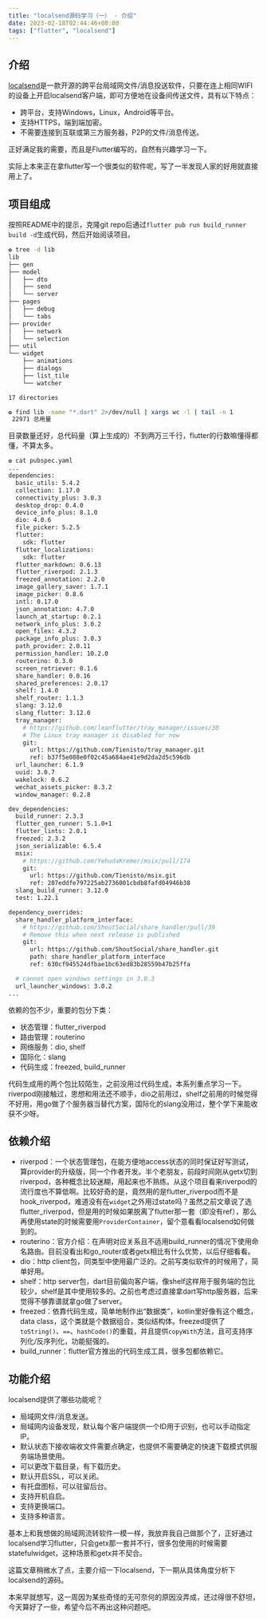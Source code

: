 ```yaml
---
title: "localsend源码学习（一） - 介绍"
date: 2023-02-18T02:44:46+08:00
tags: ["flutter", "localsend"]
---
```


## 介绍

[localsend](https://github.com/localsend/localsend)是一款开源的跨平台局域网文件/消息投送软件，只要在连上相同WIFI的设备上开启localsend客户端，即可方便地在设备间传送文件，具有以下特点：

* 跨平台，支持Windows，Linux，Android等平台。
* 支持HTTPS，端到端加密。
* 不需要连接到互联或第三方服务器，P2P的文件/消息传送。

正好满足我的需要，而且是Flutter编写的，自然有兴趣学习一下。

实际上本来正在拿flutter写一个很类似的软件呢，写了一半发现人家的好用就直接用上了。

## 项目组成

按照README中的提示，克隆git repo后通过`flutter pub run build_runner build -d`生成代码，然后开始阅读项目。

``` bash
✿ tree -d lib
lib
├── gen
├── model
│   ├── dto
│   ├── send
│   └── server
├── pages
│   ├── debug
│   └── tabs
├── provider
│   ├── network
│   └── selection
├── util
└── widget
    ├── animations
    ├── dialogs
    ├── list_tile
    └── watcher

17 directories

✿ find lib -name "*.dart" 2>/dev/null | xargs wc -l | tail -n 1
 22971 总用量
```

目录数量还好，总代码量（算上生成的）不到两万三千行，flutter的行数嘛懂得都懂，不算太多。

``` bash
✿ cat pubspec.yaml
...
dependencies:
  basic_utils: 5.4.2
  collection: 1.17.0
  connectivity_plus: 3.0.3
  desktop_drop: 0.4.0
  device_info_plus: 8.1.0
  dio: 4.0.6
  file_picker: 5.2.5
  flutter:
    sdk: flutter
  flutter_localizations:
    sdk: flutter
  flutter_markdown: 0.6.13
  flutter_riverpod: 2.1.3
  freezed_annotation: 2.2.0
  image_gallery_saver: 1.7.1
  image_picker: 0.8.6
  intl: 0.17.0
  json_annotation: 4.7.0
  launch_at_startup: 0.2.1
  network_info_plus: 3.0.2
  open_filex: 4.3.2
  package_info_plus: 3.0.3
  path_provider: 2.0.11
  permission_handler: 10.2.0
  routerino: 0.3.0
  screen_retriever: 0.1.6
  share_handler: 0.0.16
  shared_preferences: 2.0.17
  shelf: 1.4.0
  shelf_router: 1.1.3
  slang: 3.12.0
  slang_flutter: 3.12.0
  tray_manager:
    # https://github.com/leanflutter/tray_manager/issues/30
    # The Linux tray manager is disabled for now
    git:
      url: https://github.com/Tienisto/tray_manager.git
      ref: b37f5e088e0f02c45a684ae41e9d2da2d5c596db
  url_launcher: 6.1.9
  uuid: 3.0.7
  wakelock: 0.6.2
  wechat_assets_picker: 8.3.2
  window_manager: 0.2.8

dev_dependencies:
  build_runner: 2.3.3
  flutter_gen_runner: 5.1.0+1
  flutter_lints: 2.0.1
  freezed: 2.3.2
  json_serializable: 6.5.4
  msix:
    # https://github.com/YehudaKremer/msix/pull/174
    git:
      url: https://github.com/Tienisto/msix.git
      ref: 207eddfe797225ab2736001cbdb8fafd04946b38
  slang_build_runner: 3.12.0
  test: 1.22.1

dependency_overrides:
  share_handler_platform_interface:
    # https://github.com/ShoutSocial/share_handler/pull/39
    # Remove this when next release is published
    git:
      url: https://github.com/ShoutSocial/share_handler.git
      path: share_handler_platform_interface
      ref: 630cf945524dfbae1bc63ed83b28559b47b25ffa

  # cannot open windows settings in 3.0.3
  url_launcher_windows: 3.0.2
...
```

依赖的包不少，重要的包分下类：

* 状态管理：flutter_riverpod
* 路由管理：routerino
* 网络服务：dio, shelf
* 国际化：slang
* 代码生成：freezed, build_runner

代码生成用的两个包比较陌生，之前没用过代码生成，本系列重点学习一下。riverpod刚接触过，思想和用法还不顺手，dio之前用过，shelf之前用的时候觉得不好用，用go做了个服务器当替代方案，国际化的slang没用过，整个学下来能收获不少呀。

## 依赖介绍

* riverpod：一个状态管理包，在能方便地access状态的同时保证好写测试，算provider的升级版，同一个作者开发。半个老朋友，前段时间刚从getx切到riverpod，各种概念比较迷糊，用起来也不熟练。从这个项目看来riverpod的流行度也不算低啊。比较好奇的是，竟然用的是flutter_riverpod而不是hook_riverpod，难道没有在`widget`之外用过state吗？虽然之前文章说了选flutter_riverpod，但是用的时候如果脱离了flutter那一套（即没有ref），那么再使用state的时候需要用`ProviderContainer`，留个意看看localsend如何做到的。
* routerino：官方介绍：在声明对应关系且不适用build_runner的情况下使用命名路由。目前没看出和go_router或者getx相比有什么优势，以后仔细看看。
* dio：http client包，同类型中使用最广泛的。之前写类似软件的时候用了，简单好用。
* shelf：http server包，dart目前偏向客户端，像shelf这样用于服务端的包比较少，shelf是其中使用较多的。之前也考虑过直接拿dart写http服务器，后来觉得不够靠谱就拿go做了server。
* freezed：依靠代码生成，简单地制作出“数据类”，kotlin里好像有这个概念，data class，这个类就是个数据组合，类似结构体。freezed提供了``toString()``、``==``、``hashCode()``的重载，并且提供``copyWith``方法，且可支持序列化/反序列化，功能挺强的。
* build_runner：flutter官方推出的代码生成工具，很多包都依赖它。

## 功能介绍

localsend提供了哪些功能呢？
* 局域网文件/消息发送。
* 局域网内设备发现，默认每个客户端提供一个ID用于识别，也可以手动指定IP。
* 默认状态下接收端收文件需要点确定，也提供不需要确定的快速下载模式供服务端场景使用。
* 可以更改下载目录，有下载历史。
* 默认开启SSL，可以关闭。
* 有托盘图标，可以驻留后台。
* 支持开机自启。
* 支持更换端口。
* 支持多种语言。

基本上和我想做的局域网流转软件一模一样，我放弃我自己做那个了，正好通过localsend学习flutter，只会getx那一套并不行，很多包使用的时候需要statefulwidget，这种场景和getx并不契合。

这篇文章稍微水了点，主要介绍一下localsend，下一期从具体角度分析下localsend的源码。

本来早就想写，这一周因为某些奇怪的无可奈何的原因没弄成，还过得很不舒坦，今天算好了一些，希望今后不再出这种问题吧。

